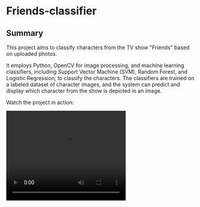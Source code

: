 # Friends-classifier

## Summary

This project aims to classify characters from the TV show "Friends" based on uploaded photos. 

It employs Python, OpenCV for image processing, and machine learning classifiers, including Support Vector Machine (SVM), Random Forest, and Logistic Regression, to classify the characters. The classifiers are trained on a labeled dataset of character images, and the system can predict and display which character from the show is depicted in an image. 

Watch the project in action:

<video width="320" height="240" controls>
  <source src="friends_project_video.mov" type="video/mov">
  Your browser does not support the video tag.
</video>



